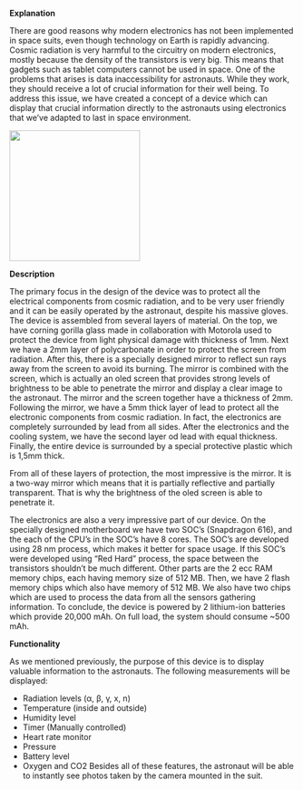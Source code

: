 <b>Explanation</b>

There are good reasons why modern electronics has not been implemented in space suits, even though technology on Earth is rapidly advancing. Cosmic radiation is very harmful to the circuitry on modern electronics, mostly because the density of the transistors is very big. This means that gadgets such as tablet computers cannot be used in space. One of the problems that arises is data inaccessibility for astronauts. While they work, they should receive a lot of crucial information for their well being. To address this issue, we have created a concept of a device which can display that crucial information directly to the astronauts using electronics that we’ve adapted to last in space environment. 

<img src="http://i.imgur.com/wDgGlXZ.jpg" width="230px"/>

<b>Description</b>

The primary focus in the design of the device was to protect all the electrical components from cosmic radiation, and to be very user friendly and it can be easily operated by the astronaut, despite his massive gloves. 
The device is assembled from several layers of material. On the top, we have corning gorilla glass made in collaboration with Motorola used to protect the device from light physical damage with thickness of 1mm. Next we have a 2mm layer of polycarbonate in order to protect the screen from radiation. After this, there is a specially designed mirror to reflect sun rays away from the screen to avoid its burning. The mirror is combined with the screen, which is actually an oled screen that provides strong levels of brightness to be able to penetrate the mirror and display a clear image to the astronaut. The mirror and the screen together have a thickness of 2mm. Following the mirror, we have a 5mm thick layer of lead to protect all the electronic components from cosmic radiation. In fact, the electronics are completely surrounded by lead from all sides. After the electronics and the cooling system, we have the second layer od lead with equal thickness. Finally, the entire device is surrounded by a special protective plastic which is 1,5mm thick.

From all of these layers of protection, the most impressive is the mirror. It is a two-way mirror which means that it is partially reflective and partially transparent. That is why the brightness of the oled screen is able to penetrate it.

 The electronics are also a very impressive part of our device. On the specially designed motherboard we have two SOC’s (Snapdragon 616), and the each of the CPU’s in the SOC’s have 8 cores. The SOC’s are developed using 28 nm process, which makes it better for space usage. If this SOC’s were developed using “Red Hard” process, the space between the transistors shouldn’t be much different. Other parts are the 2 ecc RAM memory chips, each having memory size of 512 MB. Then, we have 2 flash memory chips which also have memory of 512 MB. We also have two chips which are used to process the data from all the sensors gathering information. 
To conclude, the device is powered by 2 lithium-ion batteries which provide 20,000
mAh. On full load, the system should consume ~500 mAh. 

<b>Functionality</b>

As we mentioned previously, the purpose of this device is to display valuable information to the astronauts. The following measurements will be displayed:
-	Radiation levels (α, β, γ, x, n)
-	Temperature (inside and outside)
-	Humidity level
-	Timer (Manually controlled)
-	Heart rate monitor
-	Pressure 
-	Battery level
-	Oxygen and CO2
Besides all of these features, the astronaut will be able to instantly see photos taken by the camera mounted in the suit.


